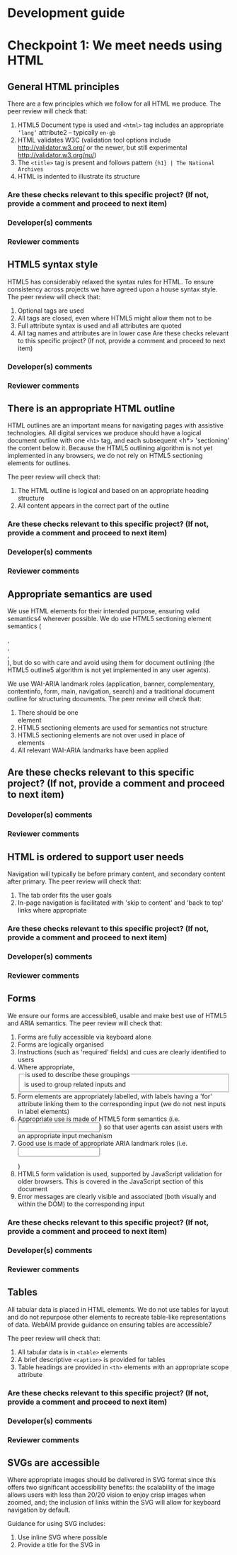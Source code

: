 # Development guide

# Checkpoint 1: We meet needs using HTML

## General HTML principles
There are a few principles which we follow for all HTML we produce. The peer review will check that:

1. HTML5 Document type is used and ```<html>``` tag includes an appropriate ```‘lang’``` attribute2 – typically ```en-gb```
2. HTML validates W3C (validation tool options include http://validator.w3.org/ or the newer, but still experimental http://validator.w3.org/nu/)
3. The ```<title>``` tag is present and follows pattern ```{h1} | The National Archives```
4. HTML is indented to illustrate its structure

### Are these checks relevant to this specific project? (If not, provide a comment and proceed to next item)

### Developer(s) comments

### Reviewer comments

## HTML5 syntax style

HTML5 has considerably relaxed the syntax rules for HTML. To ensure consistency across projects we have agreed upon a house syntax style. The peer review will check that:

1. Optional tags are used
2. All tags are closed, even where HTML5 might allow them not to be
3. Full attribute syntax is used and all attributes are quoted
4. All tag names and attributes are in lower case
Are these checks relevant to this specific project? (If not, provide a comment and proceed to next item)

### Developer(s) comments

### Reviewer comments

## There is an appropriate HTML outline

HTML outlines are an important means for navigating pages with assistive technologies. All digital services we produce should have a logical document outline with one ```<h1>``` tag, and each subsequent <h*> 'sectioning' the content below it. Because the HTML5 outlining algorithm is not yet implemented in any browsers, we do not rely on HTML5 sectioning elements for outlines.

The peer review will check that:

1. The HTML outline is logical and based on an appropriate heading structure
2. All content appears in the correct part of the outline

### Are these checks relevant to this specific project? (If not, provide a comment and proceed to next item)

### Developer(s) comments

### Reviewer comments

## Appropriate semantics are used

We use HTML elements for their intended purpose, ensuring valid semantics4 wherever possible. We do use HTML5 sectioning element semantics (<section>, <article>, <nav>, <aside>), but do so with care and avoid using them for document outlining (the HTML5 outline5 algorithm is not yet implemented in any user agents).

We use WAI-ARIA landmark roles (application, banner, complementary, contentinfo, form, main, navigation, search) and a traditional document outline for structuring documents. The peer review will check that:

1. There should be one <main> element 
2. HTML5 sectioning elements are used for semantics not structure
3. HTML5 sectioning elements are not over used in place of <div> elements
4. All relevant WAI-ARIA landmarks have been applied
## Are these checks relevant to this specific project? (If not, provide a comment and proceed to next item)

### Developer(s) comments

### Reviewer comments

## HTML is ordered to support user needs

Navigation will typically be before primary content, and secondary content after primary. The peer review will check that:

1. The tab order fits the user goals
2. In-page navigation is facilitated with 'skip to content' and 'back to top' links where appropriate
### Are these checks relevant to this specific project? (If not, provide a comment and proceed to next item)

### Developer(s) comments

### Reviewer comments

## Forms

We ensure our forms are accessible6, usable and make best use of HTML5 and ARIA semantics. The peer review will check that:

1. Forms are fully accessible via keyboard alone
2. Forms are logically organised
3. Instructions (such as 'required' fields) and cues are clearly identified to users
4. Where appropriate, <fieldset> is used to group related inputs and <legend> is used to describe these groupings
5. Form elements are appropriately labelled, with labels having a 'for' attribute linking them to the corresponding input (we do not nest inputs in label elements)
6. Appropriate use is made of HTML5 form semantics (i.e. <input type="tel" />) so that user agents can assist users with an appropriate input mechanism
7. Good use is made of appropriate ARIA landmark roles (i.e. <form role="search"><input type="search" /></form>)
8. HTML5 form validation is used, supported by JavaScript validation for older browsers. This is covered in the JavaScript section of this document
9. Error messages are clearly visible and associated (both visually and within the DOM) to the corresponding input

### Are these checks relevant to this specific project? (If not, provide a comment and proceed to next item)

### Developer(s) comments

### Reviewer comments

## Tables

All tabular data is placed in HTML <table> elements. We do not use tables for layout and do not repurpose other elements to recreate table-like representations of data. WebAIM provide guidance on ensuring tables are accessible7

The peer review will check that:	

1. All tabular data is in ```<table>``` elements
2. A brief descriptive ```<caption>``` is provided for tables
3. Table headings are provided in ```<th>``` elements with an appropriate scope attribute
### Are these checks relevant to this specific project? (If not, provide a comment and proceed to next item)

### Developer(s) comments

### Reviewer comments

## SVGs are accessible
Where appropriate images should be delivered in SVG format since this offers two significant accessibility benefits: the scalability of the image allows users with less than 20/20 vision to enjoy crisp images when zoomed, and; the inclusion of links within the SVG will allow for keyboard navigation by default. 

Guidance for using SVG includes: 

1. Use inline SVG where possible
2. Provide a title for the SVG in <title> tags and a description within <desc> tags
3. Use the <text> tag for any text to appear in the SVG
4. Use <a> tags for links within the SVG
5. Provide an ARIA role for the SVG
6. Provide a non-SVG alternative. If the SVG is purely graphical, the <title> and <desc> tags may suffice. If the SVG is interactive, an HTML alternative should be considered

Related resources are:

1. Tips for creating accessible SVG, by Leonie Watson http://www.sitepoint.com/tips-accessible-svg/ 

Where SVGs are used, they are used accessibly
### Are these checks relevant to this specific project? (If not, provide a comment and proceed to next item)

### Developer(s) comments

### Reviewer comments


## There is good use of appropriate ARIA roles to support native semantics
While HTML5 provides a range of new semantic elements which are recognised by newer browsers, there is poor support (even in newer browsers) when it comes to reporting these elements to the Accessibility API. This, and the lack of semantics when these elements are polyfilled with JavaScript, makes ARIA an important tool. The HTML5 spec was updated in mid-2014 to indicate compatibility between elements and ARIA roles.

Related resources are: 

1. W3C introduction to ARIA http://www.w3.org/WAI/intro/aria 
2. ARIA authoring guidance http://www.w3.org/TR/wai-aria-practices/
3. WCAG 2.0 Principle 4 http://www.w3.org/TR/WCAG20/#robust 

## ARIA roles are provided to support native semantics
Are these checks relevant to this specific project? (If not, provide a comment and proceed to next item)

### Developer(s) comments

### Reviewer comments

# Checkpoint 2: Enhance with CSS

## General CSS principles

There are a number of principles which we adopt for all CSS. The peer review will check that:

1. CSS is valid
2. All CSS is placed in external stylesheets
3. Relative units are used where possible
4. ID and class names reflect the purpose of the element in question
5. !important is avoided unless absolutely necessary (which is almost never)
6. CSS and SASS is indented to reflect the hierarchy of rules
7. Styles targeting older IE are placed in IE specific stylesheets that are included using conditional comments
8. Hacks for other browsers are placed in the 'shame.css' file

### Are these checks relevant to this specific project? (If not, provide a comment and proceed to next item)

###  Developer(s) comments

### Reviewer comments

## User focus is clearly visible

It is important to ensure interactive elements have a distinct visual appearance when activated. The peer review will check that:

All interactive elements have a clearly differentiated visual appearance when they have focus (this can typically be achieved using :focus) 
### Are these checks relevant to this specific project? (If not, provide a comment and proceed to next item)

### Developer(s) comments

### Reviewer comments

## Mobile first responsive design
We adopt a mobile-first approach which includes:

* Beginning from the premise that all content will be available to all users regardless of their screen size, unless there is a clear justification for doing otherwise
* Seeking to avoid duplicating HTML for display at different resolutions
* Recognising that there is no correlation between a user's screen resolution, network speed, device capability or processing power
* Fixing the viewport in older IE, rather than polyfilling media queries

The peer review will check that:

1. A mobile-first approach has been taken when applying media queries
2. We have developed in a way that accommodates devices which have low processing power and/or a slow network
3. The viewport is fixed in older IE

### Are these checks relevant to this specific project? (If not, provide a comment and proceed to next item)

### Developer(s) comments

### Reviewer comments

## CSS formatting standards
To ensure consistency across developers and assist with the maintainability of our code base we adopt a number of general CSS code formatting standards. The peer review will check that:

1. Code blocks have consistent indentation to reflect their hierarchy
2. Rules are separated with new lines
3. All rules are closed with a semicolon
Are these checks relevant to this specific project? (If not, provide a comment and proceed to next item)

### Developer(s) comments

### Reviewer comments

## CSS structure
CSS is structured to reflect a mobile-first approach. Each stylesheet begins with universal rules outside of a media query block. The peer review will check that:

1. @media rules are introduced sequentially, from smallest to largest
2. Overly specific queries that are difficult to test are avoided - i.e. @media tv and (min-width: 700px) and (max-width: 960px) and (orientation: landscape) { ... }

### Are these checks relevant to this specific project? (If not, provide a comment and proceed to next item)

### Developer(s) comments

### Reviewer comments

## Print CSS
We need to ensure we have accounted for users printing our content. While modern browsers provide a facility to emulate and debug print from within Developer Tools, we have encountered issues where IE prints differently to other browsers. The peer review will check that:

1. The printed page is well formatted, with legible content
2. The printed page does not include unnecessary components like decorative images and form elements.
3. The printed page includes full hyperlink destinations (appending our domain where they are relative)
4. Print styles are contained within in a @media = print block
Are these checks relevant to this specific project? (If not, provide a comment and proceed to next item)

## Developer(s) comments

## Reviewer comments

# Checkpoint 3: Enhance with JavaScript

## General JavaScript principles
There are a few principles which we follow for all JavaScript development. The peer review will check that:

1. JavaScript is well commented to aid maintainability
2. JavaScript is well formatted with consistent indentation
3. JavaScript does not cause any errors (including tests across older IE which do not support ECMAScript 5)
4. JavaScript is externalised into .js files. We do not place JavaScript in <script> tags or use native8 inline event handling (i.e. <a href="#" onclick="triggerAlert('Bad practice!'); return false;">Joe</a>
5. JavaScript is minified and concatenated where possible
6. JavaScript dependent elements are created with JavaScript. For example, if a <button> is used to perform a JavaScript action only, that button should be created with JavaScript
7. Server-side processing is used to ensure JavaScript is loaded only where needed
Are these checks relevant to this specific project? (If not, provide a comment and proceed to next item)

### Developer(s) comments

### Reviewer comments

Please speak to the Lead Front-end Developer if you need guidance on meeting any of these requirements.

* jQuery or AngularJS are used for DOM abstraction
* jQuery provides an excellent means of managing the complexity of DOM manipulation across browsers and devices. Attempting to manipulate the DOM without jQuery needlessly exposes us to a large number of cross-browser bugs and inconsistencies.

We therefore use only jQuery or similarly 'battle tested' framework (such as AngularJS) for managing interaction with the DOM.

## jQueryUI is the primary source for custom widgets
It is essential that we consider the implications for users of assistive technologies when reviewing third-party plugins that provide non-standard user interface elements. This will include:

* Ensuring that suitable ARIA role and state management is provided
* Ensuring the plug-in does not make the DOM inaccessible (the overwhelming majority of assistive technology users are likely to have JavaScript enabled)
* We should not use plug-ins that do not provide suitable ARIA role and state management, unless they are available for open source contribution and we have the skills and resources to extend them in line with the WAI-ARIA authoring practices9.

For this reason, jQueryUI presents a good tool as its authors have worked hard to include the necessary ARIA role and state management in the library components. Nonetheless, we should test the accessibility of custom widgets before they are used.

## JavaScript form validation
We provide JavaScript validation for user agents that do not support HTML5.

When working outside of .NET MVC:

* jQuery validate or AngularJS is used to provide client-side validation
* When using jQuery validate, feature detection is used to determine the need for JavaScript validation and it is applied only when necessary
* In all cases there is appropriate server-side validation in place

When working with .NET MVC: the MVC framework provides mechanisms to manage client- and server-side validation in tandem. When working with .NET MVC it is important that we rely upon these since it will be substantially easier to implement and maintain. A Systems Architect or a Senior Developer can advise on a suitable approach when working with .NET.

## Our JavaScript library is used for common patterns
We have a library of common utilities that cover a range of common UI patterns used across our digital services. The peer review will check that:

* Where possible, we have made use of tna-definitions.js, tna-bindings.js, and tna-run-on-page-load.js rather than reinventing code that already exists.
* Where appropriate, we have packaged any new patterns into reusable components that are included in tna-definitions.js

# Checkpoint 5: pre-release checks

## Release version is WCAG 2.0 compliant at AA

The peer review will:

1. Check compliance with the Web Content Accessibility Guidelines (WCAG 2.0) using the W3C Quick Reference10 
2. Ensure the site remains accessible in the event that JavaScript and CSS are not available
3. Reviewing ‘Alphabet of Accessibility Issues’11 to consider how the implementation will meet the needs of personas described.

Is the release version:
1. WCAG compliant at AA, including appropriate use and management of ARIA roles and states
2. Accessible and usable without JavaScript and/or CSS

### Developer(s) comments

### Reviewer comments

## Testing user goals across browsers, devices and contexts
The service should be tested on:

1. all supported desktop browsers (the current list is available from Webmaster) 
2. on a representative range of touch screen devices. 
3. a slow network connection (there are developer tools to assist with this)
4. [Where appropriate] in the Reading Rooms and on IE within the IN domain

While issues remain, iterate.

## Is the site/application usable across browsers, devices and contexts

### Developer(s) comments

### Reviewer comments

# Lessons learned
Everything we build provides opportunities to for improvement to our processes and approach. By documenting the lessons learned and considering their implications for this development guide, we can understand the root cause of any problems as well as any opportunities for improvement.
Questions to consider
* What worked well either for this project or for the team?
* What didn't work well?
* What surprises did the team have to deal with?
* What would you do differently if given the chance to begin this project again
## Key lessons

## Having considered these questions, what are the key lessons to take forward for future projects?





